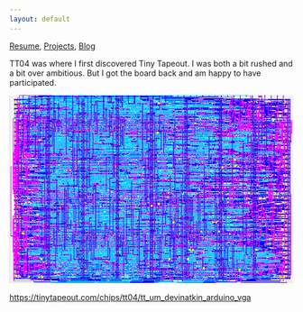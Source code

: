 ```yaml
---
layout: default
---
```

[Resume](..\..\resume), [Projects](..\..\projects), [Blog](..\..\blog)

TT04 was where I first discovered Tiny Tapeout. I was both a bit rushed and a bit over ambitious. But I got the board back and am happy to have participated. 

![TT04](render.png)

https://tinytapeout.com/chips/tt04/tt_um_devinatkin_arduino_vga

